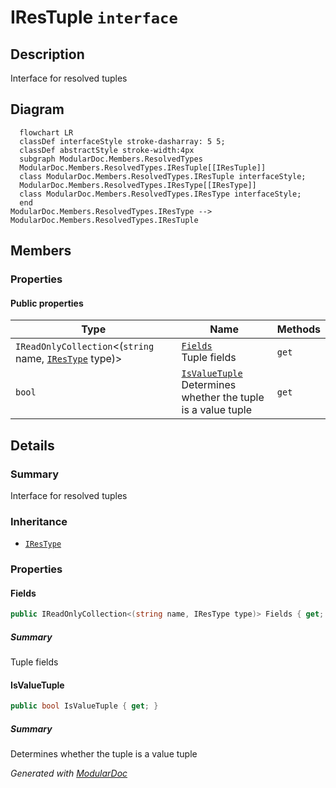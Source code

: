 # IResTuple `interface`

## Description
Interface for resolved tuples

## Diagram
```mermaid
  flowchart LR
  classDef interfaceStyle stroke-dasharray: 5 5;
  classDef abstractStyle stroke-width:4px
  subgraph ModularDoc.Members.ResolvedTypes
  ModularDoc.Members.ResolvedTypes.IResTuple[[IResTuple]]
  class ModularDoc.Members.ResolvedTypes.IResTuple interfaceStyle;
  ModularDoc.Members.ResolvedTypes.IResType[[IResType]]
  class ModularDoc.Members.ResolvedTypes.IResType interfaceStyle;
  end
ModularDoc.Members.ResolvedTypes.IResType --> ModularDoc.Members.ResolvedTypes.IResTuple
```

## Members
### Properties
#### Public  properties
| Type | Name | Methods |
| --- | --- | --- |
| `IReadOnlyCollection`&lt;(`string` name, [`IResType`](./IResType.md) type)&gt; | [`Fields`](#fields)<br>Tuple fields | `get` |
| `bool` | [`IsValueTuple`](#isvaluetuple)<br>Determines whether the tuple is a value tuple | `get` |

## Details
### Summary
Interface for resolved tuples

### Inheritance
 - [
`IResType`
](./IResType.md)

### Properties
#### Fields
```csharp
public IReadOnlyCollection<(string name, IResType type)> Fields { get; }
```
##### Summary
Tuple fields

#### IsValueTuple
```csharp
public bool IsValueTuple { get; }
```
##### Summary
Determines whether the tuple is a value tuple

*Generated with* [*ModularDoc*](https://github.com/hailstorm75/ModularDoc)
